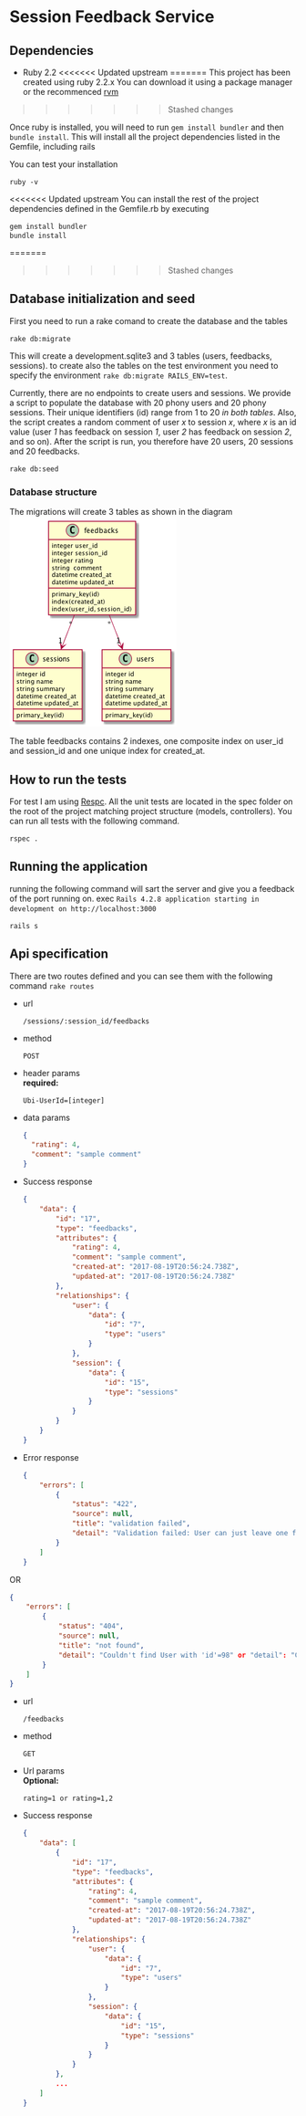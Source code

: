 # Session Feedback Service

## Dependencies

* Ruby 2.2
<<<<<<< Updated upstream
=======
This project has been created using ruby 2.2.x You can download it using a package manager or the recommenced [rvm](https://rvm.io/)
>>>>>>> Stashed changes

Once ruby is installed, you will need to run `gem install bundler` and then `bundle install`. This will install all the project dependencies listed in the Gemfile, including rails

You can test your installation
```
ruby -v
```

<<<<<<< Updated upstream
You can install the rest of the project dependencies defined in the Gemfile.rb by executing
```
gem install bundler
bundle install
```

=======
>>>>>>> Stashed changes
## Database initialization and seed

First you need to run a rake comand to create the database and the tables
```
rake db:migrate
```
This will create a development.sqlite3 and 3 tables (users, feedbacks, sessions). to create also the tables on the test environment you need to specify the environment ```rake db:migrate RAILS_ENV=test```.

Currently, there are no endpoints to create users and sessions. We provide a script to populate the database with 20 phony users and 20 phony sessions. Their unique identifiers (id) range from 1 to 20 *in both tables*. Also, the script creates a random comment of user *x* to session *x*, where *x* is an id value (user *1* has feedback on session *1*, user *2* has feedback on session *2*, and so on). After the script is run, you therefore have 20 users, 20 sessions and 20 feedbacks.
```
rake db:seed
```
### Database structure

The migrations will create 3 tables as shown in the diagram<br />
![alt text](db/schema.png "Description goes here")

The table feedbacks contains 2 indexes, one composite index on user_id and session_id and one unique index for created_at.

## How to run the tests

For test I am using [Respc](http://rspec.info/). All the unit tests are located in the spec folder on the root of the project matching project structure (models, controllers). You can run all tests with the following command.
```
rspec .
```

## Running the application
running the following command will sart the server and give you a feedback of the port running on. exec `Rails 4.2.8 application starting in development on http://localhost:3000`
```
rails s
```

## Api specification

There are two routes defined and you can see them with the following command `rake routes`
* url
  ```
  /sessions/:session_id/feedbacks
  ```
* method
  ```
  POST
  ```
* header params<br />
  **required:**
  ```
  Ubi-UserId=[integer]
  ```
* data params
  ```json
  {
    "rating": 4,
    "comment": "sample comment"
  }
  ```
* Success response
  ```json
  {
      "data": {
          "id": "17",
          "type": "feedbacks",
          "attributes": {
              "rating": 4,
              "comment": "sample comment",
              "created-at": "2017-08-19T20:56:24.738Z",
              "updated-at": "2017-08-19T20:56:24.738Z"
          },
          "relationships": {
              "user": {
                  "data": {
                      "id": "7",
                      "type": "users"
                  }
              },
              "session": {
                  "data": {
                      "id": "15",
                      "type": "sessions"
                  }
              }
          }
      }
  }
  ```
* Error response
  ```json
  {
      "errors": [
          {
              "status": "422",
              "source": null,
              "title": "validation failed",
              "detail": "Validation failed: User can just leave one feeback per session"
          }
      ]
  }
  ```
OR
  ```json
  {
      "errors": [
          {
              "status": "404",
              "source": null,
              "title": "not found",
              "detail": "Couldn't find User with 'id'=98" or "detail": "Couldn't find Session with 'id'=98"
          }
      ]
  }
  ```

* url
  ```
  /feedbacks
  ```
* method
  ```
  GET
  ```
* Url params<br />
  **Optional:**
  ```
  rating=1 or rating=1,2
  ```
* Success response
  ```json
  {
      "data": [
          {
              "id": "17",
              "type": "feedbacks",
              "attributes": {
                  "rating": 4,
                  "comment": "sample comment",
                  "created-at": "2017-08-19T20:56:24.738Z",
                  "updated-at": "2017-08-19T20:56:24.738Z"
              },
              "relationships": {
                  "user": {
                      "data": {
                          "id": "7",
                          "type": "users"
                      }
                  },
                  "session": {
                      "data": {
                          "id": "15",
                          "type": "sessions"
                      }
                  }
              }
          },
          ...
      ]
  }
  ```
